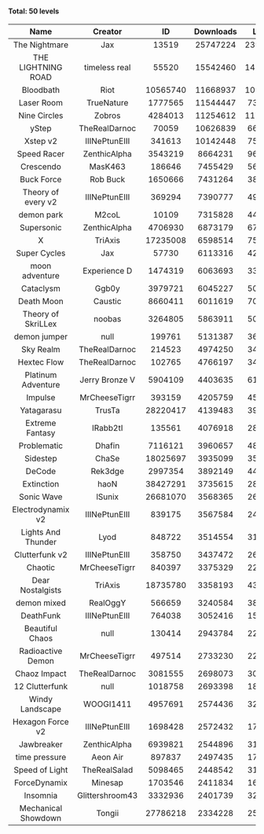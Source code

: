 #### Total: 50 levels

| Name | Creator | ID | Downloads | Likes |
|:---:|:---:|:---:|:---:|:---:|
| The Nightmare | Jax | 13519 | 25747224 | 2395211
| THE LIGHTNING ROAD | timeless real | 55520 | 15542460 | 1424735
| Bloodbath | Riot | 10565740 | 11668937 | 1095872
| Laser Room | TrueNature | 1777565 | 11544447 | 739146
| Nine Circles | Zobros | 4284013 | 11254612 | 1172286
| yStep | TheRealDarnoc | 70059 | 10626839 | 662469
| Xstep v2 | IIINePtunEIII | 341613 | 10142448 | 757236
| Speed Racer | ZenthicAlpha | 3543219 | 8664231 | 961716
| Crescendo | MasK463 | 186646 | 7455429 | 561312
| Buck Force | Rob Buck | 1650666 | 7431264 | 383832
| Theory of every v2 | IIINePtunEIII | 369294 | 7390777 | 493969
| demon park | M2coL | 10109 | 7315828 | 448274
| Supersonic | ZenthicAlpha | 4706930 | 6873179 | 675940
| X | TriAxis | 17235008 | 6598514 | 758107
| Super Cycles | Jax | 57730 | 6113316 | 422147
| moon adventure | Experience D | 1474319 | 6063693 | 331268
| Cataclysm | Ggb0y | 3979721 | 6045227 | 508221
| Death Moon  | Caustic | 8660411 | 6011619 | 704159
| Theory of SkriLLex | noobas | 3264805 | 5863911 | 500528
| demon jumper | null | 199761 | 5131387 | 365178
| Sky Realm | TheRealDarnoc | 214523 | 4974250 | 344815
| Hextec Flow | TheRealDarnoc | 102765 | 4766197 | 342562
| Platinum Adventure | Jerry Bronze V | 5904109 | 4403635 | 618119
| Impulse | MrCheeseTigrr | 393159 | 4205759 | 453842
| Yatagarasu  | TrusTa | 28220417 | 4139483 | 399730
| Extreme Fantasy | IRabb2tI | 135561 | 4076918 | 285854
| Problematic | Dhafin | 7116121 | 3960657 | 484514
| Sidestep | ChaSe | 18025697 | 3935099 | 358102
| DeCode | Rek3dge | 2997354 | 3892149 | 440987
| Extinction | haoN | 38427291 | 3735615 | 284943
| Sonic Wave | lSunix | 26681070 | 3568365 | 265875
| Electrodynamix v2 | IIINePtunEIII | 839175 | 3567584 | 246996
| Lights And Thunder | Lyod | 848722 | 3514554 | 319856
| Clutterfunk v2 | IIINePtunEIII | 358750 | 3437472 | 265596
| Chaotic | MrCheeseTigrr | 840397 | 3375329 | 222316
| Dear Nostalgists | TriAxis | 18735780 | 3358193 | 435330
| demon mixed | RealOggY | 566659 | 3240584 | 388460
| DeathFunk | IIINePtunEIII | 764038 | 3052416 | 159474
| Beautiful Chaos | null | 130414 | 2943784 | 222990
| Radioactive Demon | MrCheeseTigrr | 497514 | 2733230 | 222756
| Chaoz Impact | TheRealDarnoc | 3081555 | 2698073 | 307273
| 12 Clutterfunk | null | 1018758 | 2693398 | 185155
| Windy Landscape | WOOGI1411 | 4957691 | 2574436 | 321651
| Hexagon Force v2 | IIINePtunEIII | 1698428 | 2572432 | 179610
| Jawbreaker | ZenthicAlpha | 6939821 | 2544896 | 316333
| time pressure | Aeon Air | 897837 | 2497435 | 172695
| Speed of Light | TheRealSalad | 5098465 | 2448542 | 318328
| ForceDynamix | Minesap | 1703546 | 2411834 | 168781
| Insomnia | Glittershroom43 | 3332936 | 2401739 | 329306
| Mechanical Showdown | Tongii | 27786218 | 2334228 | 255428
